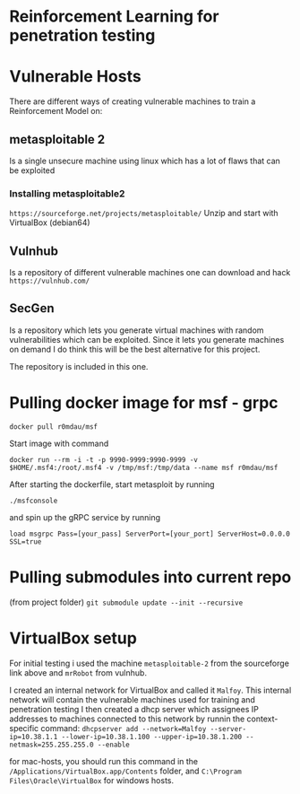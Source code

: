 # Reinforcement Learning for penetration testing


# Vulnerable Hosts
There are different ways of creating vulnerable machines to train a Reinforcement Model on:

## metasploitable 2

Is a single unsecure machine using linux which has a lot of flaws that can be exploited

### Installing metasploitable2
```https://sourceforge.net/projects/metasploitable/```
  Unzip and start with VirtualBox (debian64)

## Vulnhub
Is a repository of different vulnerable machines one can download and hack
```https://vulnhub.com/```

## SecGen
Is a repository which lets you generate virtual machines with random vulnerabilities which can be exploited. Since it lets you generate machines on demand
I do think this will be the best alternative for this project.

The repository is included in this one.


# Pulling docker image for msf - grpc
```docker pull r0mdau/msf```

Start image with command 

```docker run --rm -i -t -p 9990-9999:9990-9999 -v $HOME/.msf4:/root/.msf4 -v /tmp/msf:/tmp/data --name msf r0mdau/msf```

After starting the dockerfile, start metasploit by running 

```./msfconsole```

and spin up the gRPC service by running

```load msgrpc Pass=[your_pass] ServerPort=[your_port] ServerHost=0.0.0.0 SSL=true```



# Pulling submodules into current repo
(from project folder)
```git submodule update --init --recursive```


# VirtualBox setup

For initial testing i used the machine `metasploitable-2` from the sourceforge link above and `mrRobot` from vulnhub.

I created an internal network for VirtualBox and called it `Malfoy`.
This internal network will contain the vulnerable machines used for training and penetration testing
I then created a dhcp server which assignees IP addresses to machines connected to this network by runnin the context-specific command:
```dhcpserver add --network=Malfoy --server-ip=10.38.1.1 --lower-ip=10.38.1.100 --upper-ip=10.38.1.200 --netmask=255.255.255.0 --enable```

for mac-hosts, you should run this command in the 
```/Applications/VirtualBox.app/Contents``` folder, and
```C:\Program Files\Oracle\VirtualBox``` for windows hosts.

